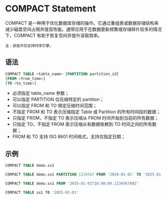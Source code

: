 # COMPACT Statement

COMPACT 是一种用于优化数据库存储的操作。它通过重组表或数据存储结构来减少磁盘空间占用并提高性能。通常应用于在数据更新频繁或存储碎片较多的情况下，COMPACT 有助于恢复空间并提升读取效率。  

```tip
注：该指令仅支持时序引擎。
```

## 语法

```SQL
COMPACT TABLE <table_name> [PARTITION partition_id] 
[FROM <from_time>] 
[TO <to_time>]
```

* 必须指定 table_name 参数；
* 可以指定 PARTITION 仅压缩特定的 partition；
* 可以指定 FROM 和 TO 限定压缩时间范围；
* 不指定 FROM 和 TO 表示压缩指定 Table 或 Partition 的所有时间段的数据；
* 只指定 FROM，不指定 TO 表示压缩从 FROM 时间开始到当前的所有数据；
* 只指定 TO，不指定 FROM 表示压缩从有数据依赖到 TO 时间之间的所有数据；
* FROM 和 TO 支持 ISO 8601 时间格式，支持仅指定日期；

## 示例

```sql
COMPACT TABLE demo.sx1

COMPACT TABLE demo.sx1 PARTITION 1234567 FROM '2020-01-01' TO '2025-01-01T10:00:00.123456789+08:00'

COMPACT TABLE demo.sx1 FROM '2025-01-01T10:00:00.123456789Z'

COMPACT TABLE sx1 TO '2025-01-01'
```
